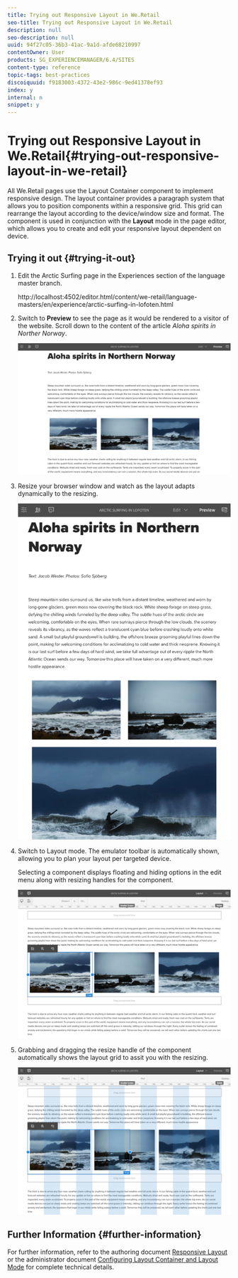 ```yaml
---
title: Trying out Responsive Layout in We.Retail
seo-title: Trying out Responsive Layout in We.Retail
description: null
seo-description: null
uuid: 94f27c05-36b3-41ac-9a1d-afde68210997
contentOwner: User
products: SG_EXPERIENCEMANAGER/6.4/SITES
content-type: reference
topic-tags: best-practices
discoiquuid: f9183003-4372-43e2-986c-9ed41378ef93
index: y
internal: n
snippet: y
---
```


# Trying out Responsive Layout in We.Retail{#trying-out-responsive-layout-in-we-retail}

All We.Retail pages use the Layout Container component to implement responsive design. The layout container provides a paragraph system that allows you to position components within a responsive grid. This grid can rearrange the layout according to the device/window size and format. The component is used in conjunction with the **Layout** mode in the page editor, which allows you to create and edit your responsive layout dependent on device.

## Trying it out {#trying-it-out}

1. Edit the Arctic Surfing page in the Experiences section of the language master branch.

   http://localhost:4502/editor.html/content/we-retail/language-masters/en/experience/arctic-surfing-in-lofoten.html

1. Switch to **Preview** to see the page as it would be rendered to a visitor of the website. Scroll down to the content of the article *Aloha spirits in Norther Norway*.

   ![](assets/chlimage_1-178.png)

1. Resize your browser window and watch as the layout adapts dynamically to the resizing.

   ![](assets/chlimage_1-179.png)

1. Switch to Layout mode. The emulator toolbar is automatically shown, allowing you to plan your layout per targeted device.

   Selecting a component displays floating and hiding options in the edit menu along with resizing handles for the component.

   ![](assets/chlimage_1-180.png)

1. Grabbing and dragging the resize handle of the component automatically shows the layout grid to assit you with the resizing.

   ![](assets/chlimage_1-181.png)

## Further Information {#further-information}

For further information, refer to the authoring document [Responsive Layout](../../../sites/authoring/using/responsive-layout.md) or the administrator document [Configuring Layout Container and Layout Mode](../../../sites/administering/using/configuring-responsive-layout.md) for complete technical details.
